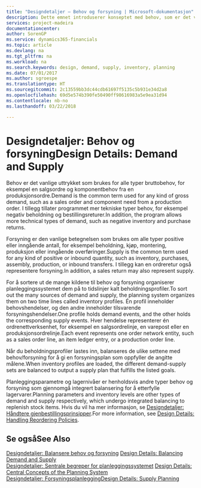 ```yaml
---
title: "Designdetaljer – Behov og forsyning | Microsoft-dokumentasjon"
description: Dette emnet introduserer konseptet med behov, som er det vanlige uttrykket som brukes for alle typer bruttobehov, for eksempel en salgsordre og komponentbehov fra en produksjonsordre.
services: project-madeira
documentationcenter: 
author: SorenGP
ms.service: dynamics365-financials
ms.topic: article
ms.devlang: na
ms.tgt_pltfrm: na
ms.workload: na
ms.search.keywords: design, demand, supply, inventory, planning
ms.date: 07/01/2017
ms.author: sgroespe
ms.translationtype: HT
ms.sourcegitcommit: 2c13559bb3dc44cdb61697f5135c5b931e34d2a8
ms.openlocfilehash: 69d5e574b390fe50490ff98616983a5e9ea31d94
ms.contentlocale: nb-no
ms.lasthandoff: 03/22/2018

---
```

# <a name="design-details-demand-and-supply"></a><span data-ttu-id="72374-103">Designdetaljer: Behov og forsyning</span><span class="sxs-lookup"><span data-stu-id="72374-103">Design Details: Demand and Supply</span></span>
<span data-ttu-id="72374-104">Behov er det vanlige uttrykket som brukes for alle typer bruttobehov, for eksempel en salgsordre og komponentbehov fra en produksjonsordre.</span><span class="sxs-lookup"><span data-stu-id="72374-104">Demand is the common term used for any kind of gross demand, such as a sales order and component need from a production order.</span></span> <span data-ttu-id="72374-105">I tillegg tillater programmet mer tekniske typer behov, for eksempel negativ beholdning og bestillingsreturer.</span><span class="sxs-lookup"><span data-stu-id="72374-105">In addition, the program allows more technical types of demand, such as negative inventory and purchase returns.</span></span>  
  
<span data-ttu-id="72374-106">Forsyning er den vanlige betegnelsen som brukes om alle typer positive eller inngående antall, for eksempel beholdning, kjøp, montering, produksjon eller inngående overføringer.</span><span class="sxs-lookup"><span data-stu-id="72374-106">Supply is the common term used for any kind of positive or inbound quantity, such as inventory, purchases, assembly, production, or inbound transfers.</span></span> <span data-ttu-id="72374-107">I tillegg kan en ordreretur også representere forsyning.</span><span class="sxs-lookup"><span data-stu-id="72374-107">In addition, a sales return may also represent supply.</span></span>  
  
<span data-ttu-id="72374-108">For å sortere ut de mange kildene til behov og forsyning organiserer planleggingssystemet dem på to tidslinjer kalt beholdningsprofiler.</span><span class="sxs-lookup"><span data-stu-id="72374-108">To sort out the many sources of demand and supply, the planning system organizes them on two time lines called inventory profiles.</span></span> <span data-ttu-id="72374-109">Én profil inneholder behovshendelser, og den andre inneholder tilsvarende forsyningshendelser.</span><span class="sxs-lookup"><span data-stu-id="72374-109">One profile holds demand events, and the other holds the corresponding supply events.</span></span> <span data-ttu-id="72374-110">Hver hendelse representerer én ordrenettverksenhet, for eksempel en salgsordrelinje, en varepost eller en produksjonsordrelinje.</span><span class="sxs-lookup"><span data-stu-id="72374-110">Each event represents one order network entity, such as a sales order line, an item ledger entry, or a production order line.</span></span>  
  
<span data-ttu-id="72374-111">Når du beholdningsprofiler lastes inn, balanseres de ulike settene med behov/forsyning for å gi en forsyningsplan som oppfyller de angitte målene.</span><span class="sxs-lookup"><span data-stu-id="72374-111">When inventory profiles are loaded, the different demand-supply sets are balanced to output a supply plan that fulfills the listed goals.</span></span>  
  
<span data-ttu-id="72374-112">Planleggingsparametre og lagernivåer er henholdsvis andre typer behov og forsyning som gjennomgå integrert balansering for å etterfylle lagervarer.</span><span class="sxs-lookup"><span data-stu-id="72374-112">Planning parameters and inventory levels are other types of demand and supply respectively, which undergo integrated balancing to replenish stock items.</span></span> <span data-ttu-id="72374-113">Hvis du vil ha mer informasjon, se [Designdetaljer: Håndtere gjenbestillingsprinsipper](design-details-handling-reordering-policies.md).</span><span class="sxs-lookup"><span data-stu-id="72374-113">For more information, see [Design Details: Handling Reordering Policies](design-details-handling-reordering-policies.md).</span></span>  
  
## <a name="see-also"></a><span data-ttu-id="72374-114">Se også</span><span class="sxs-lookup"><span data-stu-id="72374-114">See Also</span></span>  
<span data-ttu-id="72374-115">[Designdetaljer: Balansere behov og forsyning](design-details-balancing-demand-and-supply.md) </span><span class="sxs-lookup"><span data-stu-id="72374-115">[Design Details: Balancing Demand and Supply](design-details-balancing-demand-and-supply.md) </span></span>  
<span data-ttu-id="72374-116">[Designdetaljer: Sentrale begreper for planleggingssystemet](design-details-central-concepts-of-the-planning-system.md) </span><span class="sxs-lookup"><span data-stu-id="72374-116">[Design Details: Central Concepts of the Planning System](design-details-central-concepts-of-the-planning-system.md) </span></span>  
[<span data-ttu-id="72374-117">Designdetaljer: Forsyningsplanlegging</span><span class="sxs-lookup"><span data-stu-id="72374-117">Design Details: Supply Planning</span></span>](design-details-supply-planning.md)
